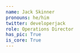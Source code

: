 ```yaml
---
name: Jack Skinner
pronouns: he/him
twitter: developerjack
role: Operations Director 
has_pic: True
is_core: True
---
```

